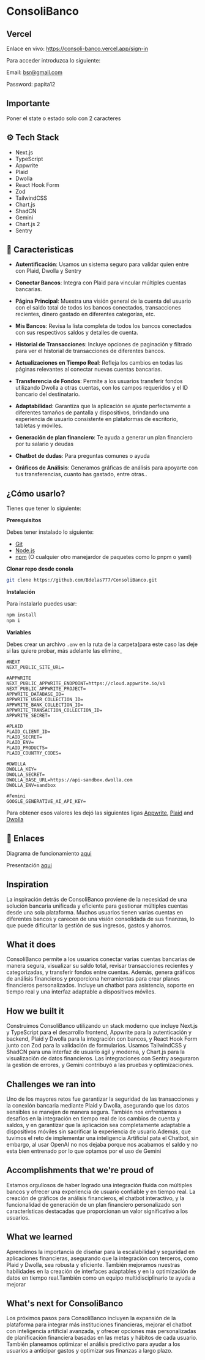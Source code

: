 # ConsoliBanco

## Vercel

Enlace en vivo: https://consoli-banco.vercel.app/sign-in

Para acceder introduzca lo siguiente:

Email: bsr@gmail.com

Password: papita12

## Importante

Poner el state o estado solo con 2 caracteres

## <a name="tech-stack">⚙️ Tech Stack</a>

- Next.js
- TypeScript
- Appwrite
- Plaid
- Dwolla
- React Hook Form
- Zod
- TailwindCSS
- Chart.js
- ShadCN
- Gemini
- Chart.js 2
- Sentry


## <a name="features">🔋 Caracteristicas </a>

- **Autentificación**: Usamos un sistema seguro para validar quien entre con Plaid, Dwolla y Sentry

- **Conectar Bancos**: Integra con Plaid para vincular múltiples cuentas bancarias.

- **Página Principal**: Muestra una visión general de la cuenta del usuario con el saldo total de todos los bancos conectados, transacciones recientes, dinero gastado en diferentes categorías, etc.

- **Mis Bancos**: Revisa la lista completa de todos los bancos conectados con sus respectivos saldos y detalles de cuenta.

- **Historial de Transacciones**: Incluye opciones de paginación y filtrado para ver el historial de transacciones de diferentes bancos.

- **Actualizaciones en Tiempo Real**: Refleja los cambios en todas las páginas relevantes al conectar nuevas cuentas bancarias.

- **Transferencia de Fondos**: Permite a los usuarios transferir fondos utilizando Dwolla a otras cuentas, con los campos requeridos y el ID bancario del destinatario.

- **Adaptabilidad**: Garantiza que la aplicación se ajuste perfectamente a diferentes tamaños de pantalla y dispositivos, brindando una experiencia de usuario consistente en plataformas de escritorio, tabletas y móviles.

- **Generación de plan financiero**: Te ayuda a generar un plan financiero por tu salario y deudas

- **Chatbot de dudas**: Para preguntas comunes o ayuda

- **Gráficos de Análisis**:  Generamos gráficas de análisis para apoyarte con tus transferencias, cuanto has gastado, entre otras..

## <a name="quick-start">¿Cómo usarlo?</a>

Tienes que tener lo siguiente:

**Prerequisitos**

Debes tener instalado lo siguiente:

- [Git](https://git-scm.com/)
- [Node.js](https://nodejs.org/en)
- [npm](https://www.npmjs.com/) (O cualquier otro manejardor de paquetes como lo pnpm o yaml)

**Clonar repo desde conola**

```bash
git clone https://github.com/Bdelas777/ConsoliBanco.git
```

**Instalación**

Para instalarlo puedes usar:

```bash
npm install
npm i
```

**Variables**

Debes crear un archivo `.env` en la ruta de la carpeta(para este caso las deje si las quiere probar, más adelante las elimino_

```env
#NEXT
NEXT_PUBLIC_SITE_URL=

#APPWRITE
NEXT_PUBLIC_APPWRITE_ENDPOINT=https://cloud.appwrite.io/v1
NEXT_PUBLIC_APPWRITE_PROJECT=
APPWRITE_DATABASE_ID=
APPWRITE_USER_COLLECTION_ID=
APPWRITE_BANK_COLLECTION_ID=
APPWRITE_TRANSACTION_COLLECTION_ID=
APPWRITE_SECRET=

#PLAID
PLAID_CLIENT_ID=
PLAID_SECRET=
PLAID_ENV=
PLAID_PRODUCTS=
PLAID_COUNTRY_CODES=

#DWOLLA
DWOLLA_KEY=
DWOLLA_SECRET=
DWOLLA_BASE_URL=https://api-sandbox.dwolla.com
DWOLLA_ENV=sandbox

#Femini 
GOOGLE_GENERATIVE_AI_API_KEY=
```

Para obtener esos valores les dejó las siguientes ligas [Appwrite](https://appwrite.io/?utm_source=youtube&utm_content=reactnative&ref=JSmastery), [Plaid](https://plaid.com/) and [Dwolla](https://www.dwolla.com/)

## <a name="links">🔗 Enlaces</a>

Diagrama  de funcionamiento [aqui](https://www.canva.com/design/DAGQxak7F4I/NVPAPoPTxWPi5BqwcIfIpg/edit?utm_content=DAGQxak7F4I&utm_campaign=designshare&utm_medium=link2&utm_source=sharebutton)

Presentación [aqui](https://docs.google.com/presentation/d/1FBAc9GuvSHg6PpeZlqY6fVSpDp47Mdzp/edit?usp=sharing&ouid=101944253581504655268&rtpof=true&sd=true) 

## Inspiration

La inspiración detrás de ConsoliBanco proviene de la necesidad de una solución bancaria unificada y eficiente para gestionar múltiples cuentas desde una sola plataforma. Muchos usuarios tienen varias cuentas en diferentes bancos y carecen de una visión consolidada de sus finanzas, lo que puede dificultar la gestión de sus ingresos, gastos y ahorros.
## What it does

ConsoliBanco permite a los usuarios conectar varias cuentas bancarias de manera segura, visualizar su saldo total, revisar transacciones recientes y categorizadas, y transferir fondos entre cuentas. Además, genera gráficos de análisis financieros y proporciona herramientas para crear planes financieros personalizados. Incluye un chatbot para asistencia, soporte en tiempo real y una interfaz adaptable a dispositivos móviles.

## How we built it

Construimos ConsoliBanco utilizando un stack moderno que incluye Next.js y TypeScript para el desarrollo frontend, Appwrite para la autenticación y backend, Plaid y Dwolla para la integración con bancos, y React Hook Form junto con Zod para la validación de formularios. Usamos TailwindCSS y ShadCN para una interfaz de usuario ágil y moderna, y Chart.js para la visualización de datos financieros. Las integraciones con Sentry aseguraron la gestión de errores, y Gemini contribuyó a las pruebas y optimizaciones.

## Challenges we ran into

Uno de los mayores retos fue garantizar la seguridad de las transacciones y la conexión bancaria mediante Plaid y Dwolla, asegurando que los datos sensibles se manejen de manera segura. También nos enfrentamos a desafíos en la integración en tiempo real de los cambios de cuenta y saldos, y en garantizar que la aplicación sea completamente adaptable a dispositivos móviles sin sacrificar la experiencia de usuario.Además, que tuvimos el reto de implementar una inteligencia Artificial pata el Chatbot, sin embargo, al usar OpenAI no nos dejaba porque nos acabamos el saldo y no esta bien entrenado por lo que optamos por el uso de Gemini

## Accomplishments that we're proud of

Estamos orgullosos de haber logrado una integración fluida con múltiples bancos y ofrecer una experiencia de usuario confiable y en tiempo real. La creación de gráficos de análisis financieros, el chatbot interactivo, y la funcionalidad de generación de un plan financiero personalizado son características destacadas que proporcionan un valor significativo a los usuarios.

## What we learned

Aprendimos la importancia de diseñar para la escalabilidad y seguridad en aplicaciones financieras, asegurando que la integración con terceros, como Plaid y Dwolla, sea robusta y eficiente. También mejoramos nuestras habilidades en la creación de interfaces adaptables y en la optimización de datos en tiempo real.También como un equipo multidisciplinario te ayuda a mejorar

## What's next for ConsoliBanco

Los próximos pasos para ConsoliBanco incluyen la expansión de la plataforma para integrar más instituciones financieras, mejorar el chatbot con inteligencia artificial avanzada, y ofrecer opciones más personalizadas de planificación financiera basadas en las metas y hábitos de cada usuario. También planeamos optimizar el análisis predictivo para ayudar a los usuarios a anticipar gastos y optimizar sus finanzas a largo plazo.

